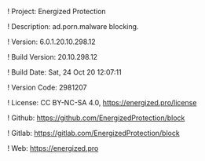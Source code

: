 ! Project: Energized Protection

! Description: ad.porn.malware blocking.

! Version: 6.0.1.20.10.298.12

! Build Version: 20.10.298.12

! Build Date: Sat, 24 Oct 20 12:07:11

! Version Code: 2981207

! License: CC BY-NC-SA 4.0, https://energized.pro/license

! Github: https://github.com/EnergizedProtection/block

! Gitlab: https://gitlab.com/EnergizedProtection/block


! Web: https://energized.pro
